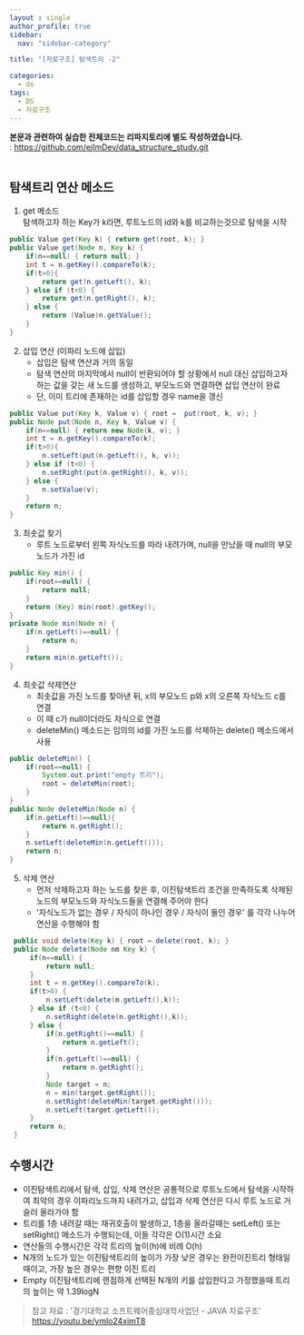 ```yaml
---
layout : single
author_profile: true
sidebar: 
  nav: "sidebar-category"

title: "[자료구조] 탐색트리 -2"

categories:
  - ds
tags:
  - DS
  - 자료구조
---
```


**본문과 관련하여 실습한 전체코드는 리파지토리에 별도 작성하였습니다.**<br>
: https://github.com/ejImDev/data_structure_study.git<br><br>

## 탐색트리 연산 메소드<br>
1. get 메소드<br>
탐색하고자 하는 Key가 k라면, 루트노드의 id와 k를 비교하는것으로 탐색을 시작<br>
``` java
public Value get(Key k) { return get(root, k); }
public Value get(Node n, Key k) {
	if(n==null) { return null; }
	int t = n.getKey().compareTo(k);
	if(t>0){
		return get(n.getLeft(), k);
	} else if (t<0) {
		return get(n.getRight(), k);
	} else {
		return (Value)n.getValue();
	}
}
```

2. 삽입 연산 (이파리 노드에 삽입)<br>
	- 삽입은 탐색 연산과 거의 동일<br>
	- 탐색 연산의 마지막에서 null이 반환되어야 할 상황에서 null 대신 삽입하고자 하는 값을 갖는 새 노드를 생성하고, 부모노드와 연결하면 삽입 연산이 완료<br>
	- 단, 이미 트리에 존재하는 id를 삽입할 경우 name을 갱신<br>
``` java
public Value put(Key k, Value v) { root =  put(root, k, v); }
public Node put(Node n, Key k, Value v) {
	if(n==null) { return new Node(k, v); }
	int t = n.getKey().compareTo(k);
	if(t>0){
		n.setLeft(put(n.getLeft(), k, v));
	} else if (t<0) {
		n.setRight(put(n.getRight(), k, v));
	} else {
		n.setValue(v);
	}
	return n;
}
```

3. 최솟값 찾기<br>
	- 루트 노드로부터 왼쪽 자식노드를 따라 내려가며, null을 만났을 때 null의 부모노드가 가진 id<br>
``` java
public Key min() {
	if(root==null) {
		return null;
	}
	return (Key) min(root).getKey();
}
private Node min(Node n) {
	if(n.getLeft()==null) {
		return n;
	}
	return min(n.getLeft());
}
```

4. 최솟값 삭제연산<br>
	- 최솟값을 가진 노드를 찾아낸 뒤, x의 부모노드 p와 x의 오른쪽 자식노드 c를 연결<br>
	- 이 때 c가 null이더라도 자식으로 연결<br>
	- deleteMin() 메소드는 임의의 id를 가진 노드를 삭제하는 delete() 메소드에서 사용<br>
``` java
public deleteMin() {
	if(root==null) {
		System.out.print("empty 트리");
		root = deleteMin(root);
	}
}
public Node deleteMin(Node n) {
	if(n.getLeft()==null){
		return n.getRight();
	}
	n.setLeft(deleteMin(n.getLeft()));
	return n;	
}
``` 

5. 삭제 연산<br>
	 - 먼저 삭제하고자 하는 노드를 찾은 후, 이진탐색트리 조건을 만족하도록 삭제된 노드의 부모노드와 자식노드들을 연결해 주어야 한다<br>
	 - '자식노드가 없는 경우 / 자식이 하나인 경우 / 자식이 둘인 경우' 를 각각 나누어 연산을 수행해야 함<br>
``` java
 public void delete(Key k) { root = delete(root, k); }
 public Node delete(Node nm Key k) {
	 if(n==null) {
		 return null;
	 }
	 int t = n.getKey().compareTo(k);
	 if(t>0) {
		 n.setLeft(delete(m.getLeft(),k));
	 } else if (t<0) {
		 n.setRight(delete(n.getRight(),k));
	 } else {
		 if(n.getRight()==null) {
			 return n.getLeft();
		 }
		 if(n.getLeft()==null) {
			 return n.getRight();
		 }
		 Node target = n;
		 n = min(target.getRight());
		 n.setRight(deleteMin(target.getRight()));
		 n.setLeft(target.getLeft());
	 }
	 return n;
 }
```

## 수행시간
- 이진탐색트리에서 탐색, 삽입, 삭제 연산은 공통적으로 루트노드에서 탐색을 시작하여 최악의 경우 이파리노드까지 내려가고, 삽입과 삭제 연산은 다시 루트 노드로 거슬러 올라가야 함<br>
- 트리를 1층 내려갈 때는 재귀호출이 발생하고, 1층을 올라갈때는 setLeft() 또는 setRight() 메소드가 수행되는데, 이들 각각은 O(1)시간 소요<br>
- 연산들의 수행시간은 각각 트리의 높이(h)에 비례 O(h)<br>
- N개의 노드가 있는 이진탐색트리의 높이가 가장 낮은 경우는 완전이진트리 형태일 때이고, 가장 높은 경우는 편향 이진 트리<br>
- Empty 이진탐색트리에 랜점하게 선택된 N개의 키를 삽입한다고 가정했을때 트리의 높이는 약 1.39logN<br>
 
> 참고 자료 : '경기대학교 소프트웨어중심대학사업단 - JAVA 자료구조' https://youtu.be/ymlo24ximT8
